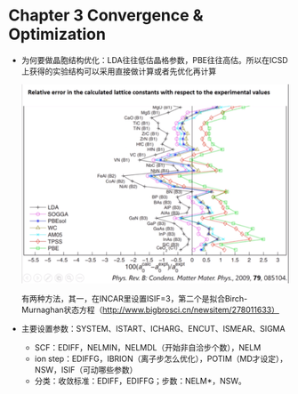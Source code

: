 # Chapter 3 Convergence & Optimization

- 为何要做晶胞结构优化：LDA往往低估晶格参数，PBE往往高估。所以在ICSD上获得的实验结构可以采用直接做计算或者先优化再计算

  ![image-20191203220045654](../vasp-tut-fig\image-20191203220045654.png)

  有两种方法，其一，在INCAR里设置ISIF=3，第二个是拟合Birch-Murnaghan状态方程（http://www.bigbrosci.cn/newsitem/278011633）

- 主要设置参数：SYSTEM、ISTART、ICHARG、ENCUT、ISMEAR、SIGMA

  - SCF：EDIFF，NELMIN，NELMDL（开始非自洽步个数），NELM
  - ion step：EDIFFG，IBRION（离子步怎么优化），POTIM（MD才设定），NSW，ISIF（可动哪些参数）
  - 分类：收敛标准：EDIFF，EDIFFG；步数：NELM*，NSW。